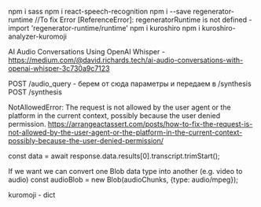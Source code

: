npm i sass
npm i react-speech-recognition
npm i --save regenerator-runtime //To fix Error [ReferenceError]: regeneratorRuntime is not defined - import 'regenerator-runtime/runtime'
npm i kuroshiro
npm i kuroshiro-analyzer-kuromoji

AI Audio Conversations Using OpenAI Whisper - https://medium.com/@david.richards.tech/ai-audio-conversations-with-openai-whisper-3c730a9c7123


POST /audio_query - берем от сюда параметры и передаем в /synthesis
POST /synthesis

NotAllowedError: The request is not allowed by the user agent or the platform in the current context, possibly because the user denied permission.
https://arrangeactassert.com/posts/how-to-fix-the-request-is-not-allowed-by-the-user-agent-or-the-platform-in-the-current-context-possibly-because-the-user-denied-permission/

const data = await response.data.results[0].transcript.trimStart();


If we want we can convert one Blob data type into another (e.g. video to audio)
const audioBlob = new Blob(audioChunks, {type: audio/mpeg});

kuromoji - dict